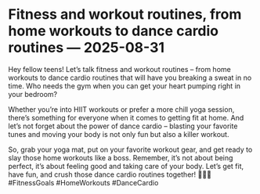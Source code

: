 # Fitness and workout routines, from home workouts to dance cardio routines — 2025-08-31

Hey fellow teens! Let’s talk fitness and workout routines – from home workouts to dance cardio routines that will have you breaking a sweat in no time. Who needs the gym when you can get your heart pumping right in your bedroom?

Whether you’re into HIIT workouts or prefer a more chill yoga session, there’s something for everyone when it comes to getting fit at home. And let’s not forget about the power of dance cardio – blasting your favorite tunes and moving your body is not only fun but also a killer workout.

So, grab your yoga mat, put on your favorite workout gear, and get ready to slay those home workouts like a boss. Remember, it’s not about being perfect, it’s about feeling good and taking care of your body. Let’s get fit, have fun, and crush those dance cardio routines together! 💪🏼🎶 #FitnessGoals #HomeWorkouts #DanceCardio